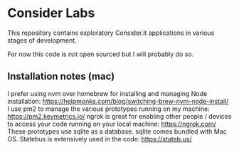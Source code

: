 # Consider Labs
This repository contains exploratory Consider.it applications in various stages of development.

For now this code is *not* open sourced but I will probably do so. 



## Installation notes (mac)
I prefer using nvm over homebrew for installing and managing Node installation: https://helpmonks.com/blog/switching-brew-nvm-node-install/
I use pm2 to manage the various prototypes running on my machine: https://pm2.keymetrics.io/
ngrok is great for enabling other people / devices to access your code running on your local machine: https://ngrok.com/
These prototypes use sqlite as a database. sqlite comes bundled with Mac OS. 
Statebus is extensively used in the code: https://stateb.us/
